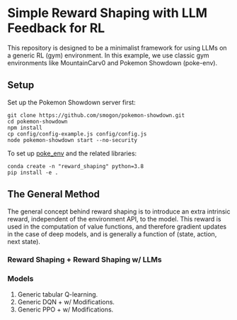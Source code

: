 # Simple Reward Shaping with LLM Feedback for RL
This repository is designed to be a minimalist framework for using LLMs on a generic RL (gym) environment. In this example, we use classic gym environments like MountainCarv0 and Pokemon Showdown (poke-env).

## Setup
Set up the Pokemon Showdown server first:
```
git clone https://github.com/smogon/pokemon-showdown.git
cd pokemon-showdown
npm install
cp config/config-example.js config/config.js
node pokemon-showdown start --no-security
```
To set up [poke_env](https://github.com/hsahovic/poke-env) and the related libraries:
``` 
conda create -n "reward_shaping" python=3.8
pip install -e .
```


## The General Method
The general concept behind reward shaping is to introduce an extra intrinsic reward, independent of the environment API, to the model. This reward is used in the computation of value functions, and therefore gradient updates in the case of deep models, and is generally a function of (state, action, next state).

### Reward Shaping + Reward Shaping w/ LLMs

### Models
1. Generic tabular Q-learning.
2. Generic DQN + w/ Modifications.
3. Generic PPO + w/ Modifications.

